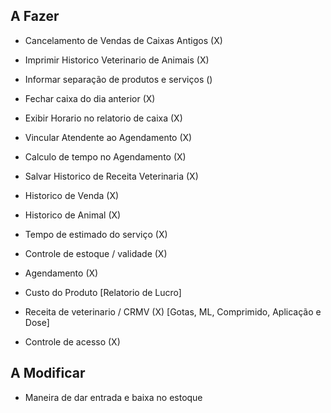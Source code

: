 ## A Fazer
- Cancelamento de Vendas de Caixas Antigos (X)

- Imprimir Historico Veterinario de Animais (X)

- Informar separação de produtos e serviços ()

- Fechar caixa do dia anterior (X)

- Exibir Horario no relatorio de caixa (X)

- Vincular Atendente ao Agendamento (X) 

- Calculo de tempo no Agendamento (X)

- Salvar Historico de Receita Veterinaria (X)

- Historico de Venda (X)

- Historico de Animal (X)

- Tempo de estimado do serviço (X)

- Controle de estoque / validade (X)

- Agendamento (X)

- Custo do Produto [Relatorio de Lucro]

- Receita de veterinario / CRMV (X) [Gotas, ML, Comprimido, Aplicação e Dose]

- Controle de acesso (X)

## A Modificar

 - Maneira de dar entrada e baixa no estoque